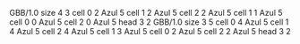 <gs-board without-header> GBB/1.0
size 4 3
cell 0 2 Azul 5
cell 1 2 Azul 5
cell 2 2 Azul 5
cell 1 1 Azul 5
cell 0 0 Azul 5
cell 2 0 Azul 5
head 3 2
 </gs-board>
<gs-board without-header> GBB/1.0
size 3 5
cell 0 4 Azul 5
cell 1 4 Azul 5
cell 2 4 Azul 5
cell 1 3 Azul 5
cell 0 2 Azul 5
cell 2 2 Azul 5
head 3 2 </gs-board>
